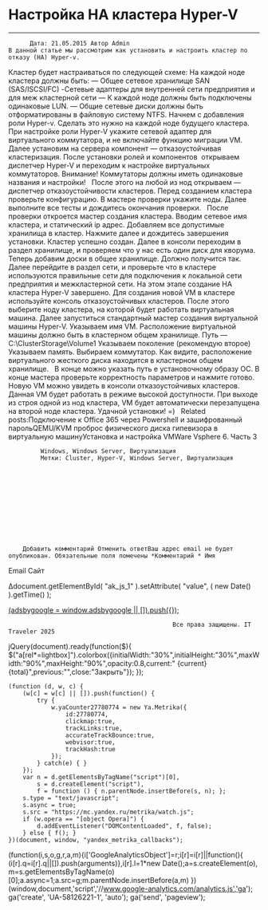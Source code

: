 #                 	Настройка HA кластера Hyper-V                	  
***            ***

			
            
		
    
	
    	  Дата: 21.05.2015 Автор Admin  
	В данной статье мы рассмотрим как установить и настроить кластер по отказу (HA) Hyper-v.
Кластер будет настраиваться по следующей схеме:
На каждой ноде кластера должны быть:
&#8212; Общее сетевое хранилище SAN (SAS/ISCSI/FC)
-Сетевые адаптеры для внутренней сети предприятия и для меж кластерной сети
&#8212; К каждой ноде должны быть подключены одинаковые LUN.
&#8212; Общие сетевые диски должны быть отформатированы в файловую систему NTFS.
Начнем с добавления роли Hyper-v. Сделать это нужно на каждой ноде будущего кластера.
При настройке роли Hyper-V укажите сетевой адаптер для виртуального коммутатора, и не включайте функцию миграции VM.
Далее установим на сервера компонент &#8212; отказоустойчивая кластеризация.
После установки ролей и компонентов  открываем диспетчер Hyper-V и переходим к настройке виртуальных коммутаторов. Внимание! Коммутаторы должны иметь одинаковые названия и настройки!
&nbsp;
После этого на любой из нод открываем &#8212; диспетчер отказоустойчивости кластеров.
Перед созданием кластера проверьте конфигурацию.
В мастере проверки укажите ноды.
Далее выполните все тесты и дождитесь окончания проверки.
&nbsp;
После проверки откроется мастер создания кластера. Вводим сетевое имя кластера, и статический ip адрес.
Добавляем все допустимые хранилища в кластер.
Нажмите далее и дождитесь завершения установки.
Кластер успешно создан.
Далее в консоли переходим в раздел хранилище, и проверяем что у нас есть один диск для кворума.
Теперь добавим доски в общее хранилище.
Должно получится так.
Далее перейдите в раздел сети, и проверьте что в кластере используются правильные сети для подключения к локальной сети предприятия и межкластерной сети.
На этом этапе создание HA кластера Hyper-V завершено. Для создания новой VM в кластере используйте консоль отказоустойчивых кластеров.
После этого выберите ноду кластера, на которой будет работать виртуальная машина.
Далее запуститься стандартный мастер создания виртуальной машины Hyper-V.
Указываем имя VM. Расположение виртуальной машины должно быть в кластерном общем хранилище.
Путь &#8212; C:\ClusterStorage\Volume1 
Указываем поколение (рекомендую второе)
Указываем память.
Выбираем коммутатор.
Как видите, расположение виртуального жесткого диска находится в кластерном общем хранилище.
&nbsp;
В конце можно указать путь е установочному образу ОС.
В конце мастера проверьте корректность параметров и нажмите готово.
Новую VM можно увидеть в консоли отказоустойчивых кластеров.
Данная VM будет работать в режиме высокой доступности. При выходе из строя одной из нод кластера, VM будет автоматически перезапущена на второй ноде кластера.
Удачной установки! =)
&nbsp;
Related posts:Подключение к Office 365 через Powershell и зашифрованный парольQEMU/KVM проброс физического диска гипевизора в виртуальную машинуУстановка и настройка VMWare Vsphere 6. Часть 3
        
             Windows, Windows Server, Виртуализация 
             Метки: Cluster, Hyper-V, Windows Server, Виртуализация  
        
            
        
    
                        
                    
                    
                
        
                
	
		
		Добавить комментарий Отменить ответВаш адрес email не будет опубликован. Обязательные поля помечены *Комментарий * Имя 
Email 
Сайт 
 
&#916;document.getElementById( "ak_js_1" ).setAttribute( "value", ( new Date() ).getTime() );	
	
<ins class="adsbygoogle"
     style="display:block"
     data-ad-client="ca-pub-1890562251101921"
     data-ad-slot="9117958896"
     data-ad-format="auto">
(adsbygoogle = window.adsbygoogle || []).push({});
			
        
        
		
        
           
    
    
  
	
    
		
        
             
			
                
                    
                                                  Все права защищены. IT Traveler 2025 
                         
                        
																														                    
                    
				
                
                
    
			
		                            
	
	
                
                
			
                
		
        
	
    
jQuery(document).ready(function($){
  $("a[rel*=lightbox]").colorbox({initialWidth:"30%",initialHeight:"30%",maxWidth:"90%",maxHeight:"90%",opacity:0.8,current:" {current}  {total}",previous:"",close:"Закрыть"});
});
  
    (function (d, w, c) {
        (w[c] = w[c] || []).push(function() {
            try {
                w.yaCounter27780774 = new Ya.Metrika({
                    id:27780774,
                    clickmap:true,
                    trackLinks:true,
                    accurateTrackBounce:true,
                    webvisor:true,
                    trackHash:true
                });
            } catch(e) { }
        });
        var n = d.getElementsByTagName("script")[0],
            s = d.createElement("script"),
            f = function () { n.parentNode.insertBefore(s, n); };
        s.type = "text/javascript";
        s.async = true;
        s.src = "https://mc.yandex.ru/metrika/watch.js";
        if (w.opera == "[object Opera]") {
            d.addEventListener("DOMContentLoaded", f, false);
        } else { f(); }
    })(document, window, "yandex_metrika_callbacks");
  (function(i,s,o,g,r,a,m){i['GoogleAnalyticsObject']=r;i[r]=i[r]||function(){
  (i[r].q=i[r].q||[]).push(arguments)},i[r].l=1*new Date();a=s.createElement(o),
  m=s.getElementsByTagName(o)[0];a.async=1;a.src=g;m.parentNode.insertBefore(a,m)
  })(window,document,'script','//www.google-analytics.com/analytics.js','ga');
  ga('create', 'UA-58126221-1', 'auto');
  ga('send', 'pageview');
